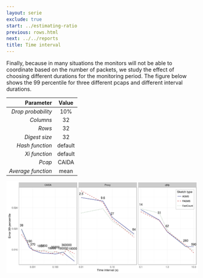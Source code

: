 ```yaml
---
layout: serie
exclude: true
start: ../estimating-ratio
previous: rows.html
next: ../../reports
title: Time interval
---
```


Finally, because in many situations the monitors will not be able to coordinate based on the number of packets, we study the effect of choosing different durations for the monitoring period. The figure below shows the 99 percentile for three different pcaps and different interval durations. 

|          Parameter |      Value      |
|-------------------:|:---------------:|
| _Drop probability_ |       10%       |
|          _Columns_ |        32       |
|             _Rows_ |        32       |
|      _Digest size_ |        32       |
|    _Hash function_ |     default     |
|      _Xi function_ |     default     |
|             _Pcap_ |      CAIDA      |
| _Average function_ |       mean      |


![](figures/interval1.png)

